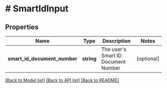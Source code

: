 # # SmartIdInput

## Properties

Name | Type | Description | Notes
------------ | ------------- | ------------- | -------------
**smart_id_document_number** | **string** | The user&#39;s Smart ID Document Number | [optional]

[[Back to Model list]](../../README.md#models) [[Back to API list]](../../README.md#endpoints) [[Back to README]](../../README.md)
